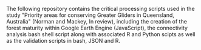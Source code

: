 The following repository contains the critical processing scripts used in the study "Priority areas for conserving Greater Gliders in Queensland, Australia" (Norman and Mackey, In review), including the creation of the forest maturity within Google Earth Engine (JavaScript), the connectivity analysis bash shell script along with associated R and Python scipts as well as the validation scripts in bash, JSON and R.

